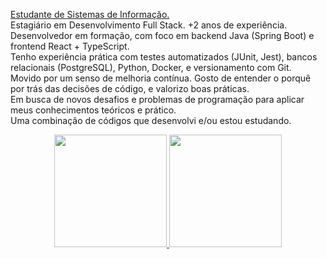 <a href="https://eduardosaatkamp.github.io/portfolioEduardoSaat/">Estudante de Sistemas de Informação.</a> <br>
Estagiário em Desenvolvimento Full Stack. +2 anos de experiência. <br>
Desenvolvedor em formação, com foco em backend Java (Spring Boot) e frontend React + TypeScript. <br>
Tenho experiência prática com testes automatizados (JUnit, Jest), bancos relacionais (PostgreSQL), Python, Docker, e versionamento com Git.<br>
Movido por um senso de melhoria contínua. Gosto de entender o porquê por trás das decisões de código, e valorizo boas práticas. <br> 
Em busca de novos desafios e problemas de programação para aplicar meus conhecimentos teóricos e prático. <br>
Uma combinação de códigos que desenvolvi e/ou estou estudando.
<div align="center">
  <a href="https://github.com/eduardosaatkamp">
  <img height="180em" src="https://github-readme-stats.vercel.app/api?username=eduardosaatkamp&show_icons=true&theme=cobalt&include_all_commits=true&count_private=true"/>
  <img height="180em" src="https://github-readme-stats.vercel.app/api/top-langs/?username=eduardosaatkamp&layout=compact&langs_count=7&theme=cobalt"/>
</div>


